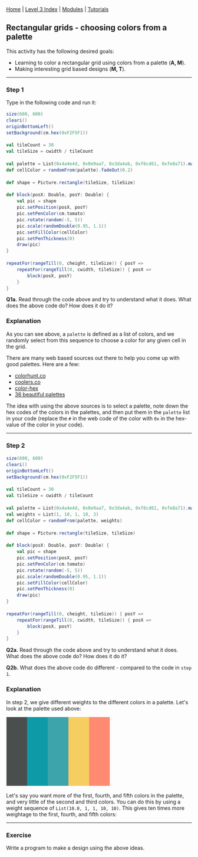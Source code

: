 <div class="nav">
  <a href="../../index.html">Home</a> | <a href="index.html">Level 3 Index</a> | <a href="/modules/modules-index.html">Modules</a> | <a href="../../tutorials-index.html">Tutorials</a>
</div>

## Rectangular grids - choosing colors from a palette

This activity has the following desired goals:
* Learning to color a rectangular grid using colors from a palette (**A, M**).
* Making interesting grid based designs (**M, T**).

---

### Step 1

Type in the following code and run it:

```scala
size(600, 600)
cleari()
originBottomLeft()
setBackground(cm.hex(0xF2F5F1))

val tileCount = 30
val tileSize = cwidth / tileCount

val palette = List(0x4a4e4d, 0x0e9aa7, 0x3da4ab, 0xf6cd61, 0xfe8a71).map(cm.hex(_))
def cellColor = randomFrom(palette).fadeOut(0.2)

def shape = Picture.rectangle(tileSize, tileSize)

def block(posX: Double, posY: Double) {
    val pic = shape
    pic.setPosition(posX, posY)
    pic.setPenColor(cm.tomato)
    pic.rotate(random(-5, 5))
    pic.scale(randomDouble(0.95, 1.1))
    pic.setFillColor(cellColor)
    pic.setPenThickness(0)
    draw(pic)
}

repeatFor(rangeTill(0, cheight, tileSize)) { posY =>
    repeatFor(rangeTill(0, cwidth, tileSize)) { posX =>
        block(posX, posY)
    }
}
```

**Q1a.** Read through the code above and try to understand what it does. What does the above code do? How does it do it?

### Explanation

As you can see above, a `palette` is defined as a list of colors, and we randomly select from this sequence to choose a color for any given cell in the grid.

There are many web based sources out there to help you come up with good palettes. Here are a few:
* [colorhunt.co](https://colorhunt.co/palettes/popular)
* [coolers.co](https://coolors.co/)
* [color-hex](https://www.color-hex.com/color-palettes/)
* [36 beautiful palettes](https://digitalsynopsis.com/design/beautiful-color-palettes-combinations-schemes/)

The idea with using the above sources is to select a palette, note down the hex codes of the colors in the palettes, and then put them in the `palette` list in your code (replace the `#` in the web code of the color with `0x` in the hex-value of the color in your code).


---

### Step 2

```scala
size(600, 600)
cleari()
originBottomLeft()
setBackground(cm.hex(0xF2F5F1))

val tileCount = 30
val tileSize = cwidth / tileCount

val palette = List(0x4a4e4d, 0x0e9aa7, 0x3da4ab, 0xf6cd61, 0xfe8a71).map(cm.hex(_))
val weights = List(1, 10, 1, 10, 3)
def cellColor = randomFrom(palette, weights)

def shape = Picture.rectangle(tileSize, tileSize)

def block(posX: Double, posY: Double) {
    val pic = shape
    pic.setPosition(posX, posY)
    pic.setPenColor(cm.tomato)
    pic.rotate(random(-5, 5))
    pic.scale(randomDouble(0.95, 1.1))
    pic.setFillColor(cellColor)
    pic.setPenThickness(0)
    draw(pic)
}

repeatFor(rangeTill(0, cheight, tileSize)) { posY =>
    repeatFor(rangeTill(0, cwidth, tileSize)) { posX =>
        block(posX, posY)
    }
}
```

**Q2a.** Read through the code above and try to understand what it does. What does the above code do? How does it do it?

**Q2b.** What does the above code do different - compared to the code in `step 1`.

### Explanation

In step 2, we give different weights to the different colors in a palette. Let's look at the palette used above:

![moonlight-bytes-palette](../moonlight-bytes-palette.png)

Let's say you want more of the first, fourth, and fifth colors in the palette, and very little of the second and third colors. You can do this by using a weight sequence of `List(10.0, 1, 1, 10, 10)`. This gives ten times more weightage to the first, fourth, and fifth colors:

---

### Exercise

Write a program to make a design using the above ideas.


